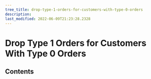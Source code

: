 ```yaml
---
tree_title: drop-type-1-orders-for-customers-with-type-0-orders
description: 
last_modified: 2022-06-09T21:23:28.2328
---
```


# Drop Type 1 Orders for Customers With Type 0 Orders

## Contents
